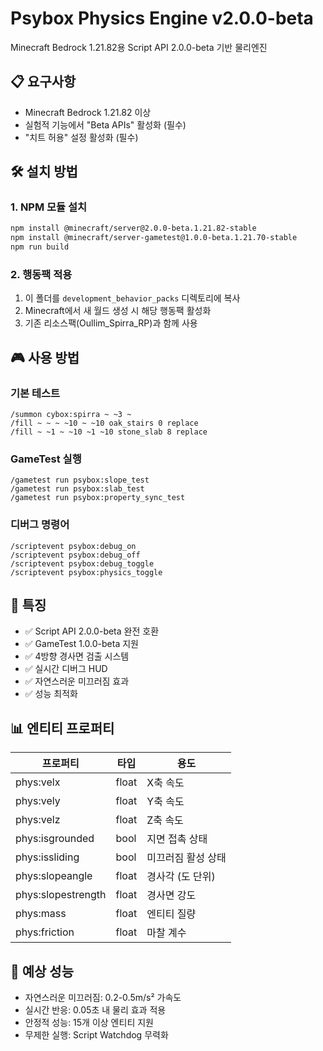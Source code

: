 # Psybox Physics Engine v2.0.0-beta

Minecraft Bedrock 1.21.82용 Script API 2.0.0-beta 기반 물리엔진

## 📋 요구사항

- Minecraft Bedrock 1.21.82 이상
- 실험적 기능에서 "Beta APIs" 활성화 (필수)
- "치트 허용" 설정 활성화 (필수)

## 🛠️ 설치 방법

### 1. NPM 모듈 설치
```bash
npm install @minecraft/server@2.0.0-beta.1.21.82-stable
npm install @minecraft/server-gametest@1.0.0-beta.1.21.70-stable
npm run build
```

### 2. 행동팩 적용
1. 이 폴더를 `development_behavior_packs` 디렉토리에 복사
2. Minecraft에서 새 월드 생성 시 해당 행동팩 활성화
3. 기존 리소스팩(Oullim_Spirra_RP)과 함께 사용

## 🎮 사용 방법

### 기본 테스트
```mcfunction
/summon cybox:spirra ~ ~3 ~
/fill ~ ~ ~ ~10 ~ ~10 oak_stairs 0 replace
/fill ~ ~1 ~ ~10 ~1 ~10 stone_slab 8 replace
```

### GameTest 실행
```mcfunction
/gametest run psybox:slope_test
/gametest run psybox:slab_test
/gametest run psybox:property_sync_test
```

### 디버그 명령어
```mcfunction
/scriptevent psybox:debug_on
/scriptevent psybox:debug_off
/scriptevent psybox:debug_toggle
/scriptevent psybox:physics_toggle
```

## 🔧 특징

- ✅ Script API 2.0.0-beta 완전 호환
- ✅ GameTest 1.0.0-beta 지원
- ✅ 4방향 경사면 검출 시스템
- ✅ 실시간 디버그 HUD
- ✅ 자연스러운 미끄러짐 효과
- ✅ 성능 최적화

## 📊 엔티티 프로퍼티

| 프로퍼티 | 타입 | 용도 |
|----------|------|------|
| phys:velx | float | X축 속도 |
| phys:vely | float | Y축 속도 |
| phys:velz | float | Z축 속도 |
| phys:isgrounded | bool | 지면 접촉 상태 |
| phys:issliding | bool | 미끄러짐 활성 상태 |
| phys:slopeangle | float | 경사각 (도 단위) |
| phys:slopestrength | float | 경사면 강도 |
| phys:mass | float | 엔티티 질량 |
| phys:friction | float | 마찰 계수 |

## 🚀 예상 성능

- 자연스러운 미끄러짐: 0.2-0.5m/s² 가속도
- 실시간 반응: 0.05초 내 물리 효과 적용
- 안정적 성능: 15개 이상 엔티티 지원
- 무제한 실행: Script Watchdog 무력화
